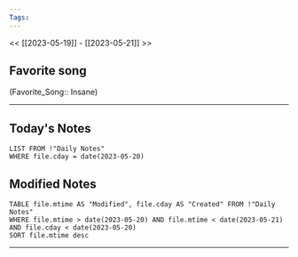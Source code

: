 ```yaml
---
Tags:
---
```

<< [[2023-05-19]] - [[2023-05-21]] >>
## Favorite song
(Favorite_Song:: Insane)

___
## Today's Notes
```dataview
LIST FROM !"Daily Notes"
WHERE file.cday = date(2023-05-20)
```
## Modified Notes
```dataview
TABLE file.mtime AS "Modified", file.cday AS "Created" FROM !"Daily Notes" 
WHERE file.mtime > date(2023-05-20) AND file.mtime < date(2023-05-21) AND file.cday < date(2023-05-20)
SORT file.mtime desc
```
___
